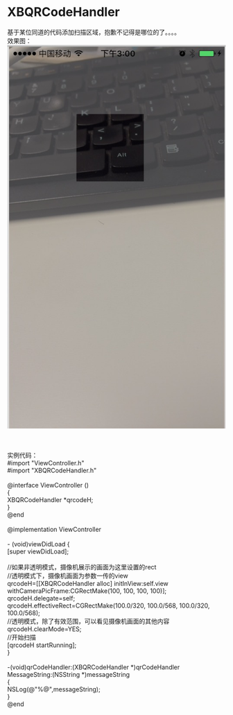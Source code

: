 # XBQRCodeHandler
基于某位同道的代码添加扫描区域，抱歉不记得是哪位的了。。。。
<br>
效果图：<br>
![image](https://github.com/huisedediao/XBQRCodeHandler/raw/master/exam.png)<br>
<br><br>

实例代码：<br>
\#import "ViewController.h"<br>
\#import "XBQRCodeHandler.h"<br>
<br>
@interface ViewController ()<XBQRCodeHandlerDelegate><br>
{<br>
    XBQRCodeHandler *qrcodeH;<br>
}<br>
@end<br>
<br>
@implementation ViewController<br>
<br>
\- (void)viewDidLoad {<br>
    [super viewDidLoad];<br>
<br>
    //如果非透明模式，摄像机展示的画面为这里设置的rect<br>
    //透明模式下，摄像机画面为参数一传的view<br>
    qrcodeH=[[XBQRCodeHandler alloc] initInView:self.view withCameraPicFrame:CGRectMake(100, 100, 100, 100)];<br>
    qrcodeH.delegate=self;<br>
    qrcodeH.effectiveRect=CGRectMake(100.0/320, 100.0/568, 100.0/320, 100.0/568);<br>
    //透明模式，除了有效范围，可以看见摄像机画面的其他内容<br>
    qrcodeH.clearMode=YES;<br>
    //开始扫描<br>
    [qrcodeH startRunning];<br>
}<br>
<br>
-(void)qrCodeHandler:(XBQRCodeHandler *)qrCodeHandler MessageString:(NSString *)messageString<br>
{<br>
    NSLog(@"%@",messageString);<br>
}<br>
@end<br>
